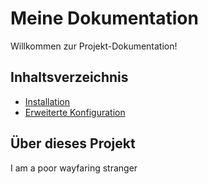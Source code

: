 # Meine Dokumentation

Willkommen zur Projekt-Dokumentation!

## Inhaltsverzeichnis

- [Installation](docs/examples.md)
- [Erweiterte Konfiguration](docs/setup.md)

## Über dieses Projekt
I am a poor wayfaring stranger